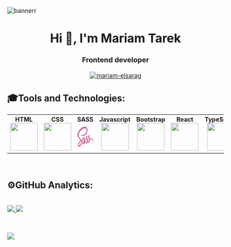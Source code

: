 
![bannerr](https://miro.medium.com/v2/resize:fit:1358/1*-ntL3Dsvc-dJ5cLGRtSuEw.gif)
<h1 align="center">Hi 👋, I'm Mariam Tarek</h1>
<h3 align="center">Frontend developer</h3>
<p align="center">
<a href="https://linkedin.com/in/mariam-elsarag" target="blank"><img align="center" src="https://raw.githubusercontent.com/rahuldkjain/github-profile-readme-generator/master/src/images/icons/Social/linked-in-alt.svg" alt="mariam-elsarag" height="30" width="40" /></a>
</p>

## 🎓Tools and Technologies:
 <center>
		<table>
			<tbody>
				<tr>
					<td align="center">
						<span><strong>HTML</strong></span><br/>
						<img height="64px" width="64px" src="https://cdn.svgporn.com/logos/html-5.svg">
					</td>
					<td align="center">
						<span><strong>CSS</strong></span><br/>
						<img height="64px" width="64px" src="https://cdn.svgporn.com/logos/css-3.svg">
					</td>
                    <td align="center">
						<span><strong>SASS</strong></span><br/>
                        <img src="https://raw.githubusercontent.com/devicons/devicon/master/icons/sass/sass-original.svg" alt="sass" width="64" height="64"/>
					</td>
					<td align="center">
						<span><strong>Javascript</strong></span><br/>
						<img height="64px" width="64px" src="https://cdn.svgporn.com/logos/javascript.svg">
					</td>
					<td align="center">
						<span><strong>Bootstrap</strong></span><br/>
						<img height="64px" width="64px" src="https://cdn.svgporn.com/logos/bootstrap.svg">
					</td>
					<td align="center">
						<span><strong>React</strong></span><br/>
						<img height="64px" width="64px" src="https://cdn.svgporn.com/logos/react.svg">
					</td>
					<td align="center">
						<span><strong>TypeScript</strong></span><br/>
						<img height="64px" width="64px" src="https://miro.medium.com/max/828/1*mn6bOs7s6Qbao15PMNRyOA.png">
					</td>
						<td align="center">
						<span><strong>TypeScript</strong></span><br/>
						<img height="64px" width="64px" src="https://skillicons.dev/icons?i=git,html,css,js,bootstrap,sass,cpp,python,react,figma,git,github,mysql,tailwind,ts,vscode&perline=14" />
					</td>
				</tr>
			</tbody>
		</table>
	</center>

<br/>

## ⚙️GitHub Analytics:

<p >
<br/>
<a href="https://github.com/Mariamtarek514">
  <img height="180em" src="https://github-readme-stats-eight-theta.vercel.app/api?username=mariamtarek514&show_icons=true&theme=radical&include_all_commits=true&count_private=true" />
  <img height="180em" src="https://github-readme-stats-eight-theta.vercel.app/api/top-langs/?username=Mariamtarek514&layout=compact&exclude_lang=java+r&theme=radical" />
</a>
</p>
<br/>

<p>
  <a href="https://github.com/Mariamtarek514/github-readme-streak-stats">
    <img src="https://github-readme-streak-stats.herokuapp.com/?user=Mariamtarek514&theme=radical#version3"/>
  </a>
</p>
